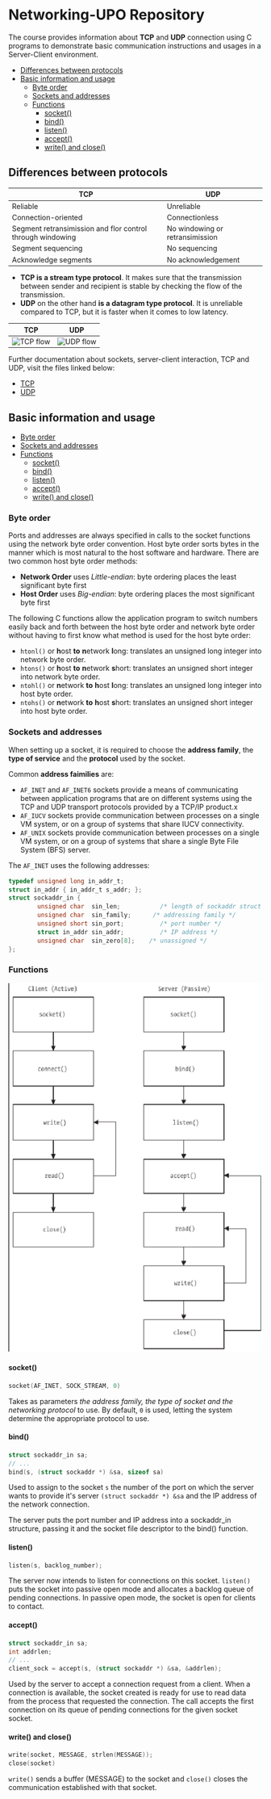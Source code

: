 # Networking-UPO Repository

The course provides information about **TCP** and **UDP** connection using C programs to demonstrate basic communication instructions and usages in a Server-Client environment.

- [Differences between protocols](#differences-between-protocols)
- [Basic information and usage](#basic-information-and-usage)
  - [Byte order](#byte-order)
  - [Sockets and addresses](#sockets-and-addresses)
  - [Functions](#functions)
    - [socket()](#socket)
    - [bind()](#bind)
    - [listen()](#listen)
    - [accept()](#accept)
    - [write() and close()](#write-and-close)

## Differences between protocols

| TCP | UDP |
|-----|-----|
| Reliable | Unreliable |
| Connection-oriented | Connectionless |
| Segment retransimission and flor control through windowing | No windowing or retransimission |
| Segment sequencing | No sequencing |
| Acknowledge segments | No acknowledgement |

- **TCP is a stream type protocol**. It makes sure that the transmission between sender and recipient is stable by checking the flow of the transmission.
- **UDP** on the other hand **is a datagram type protocol**. It is unreliable compared to TCP, but it is faster when it comes to low latency.

| TCP | UDP |
|-----|-----|
| ![TCP flow]() | ![UDP flow]() |

Further documentation about sockets, server-client interaction, TCP and UDP, visit the files linked below:

- [TCP](https://github.com/meltmeltix/Networking-UPO/blob/main/docs/TCP.md)
- [UDP](https://github.com/meltmeltix/Networking-UPO/blob/main/docs/UDP.md)

## Basic information and usage

- [Byte order](#byte-order)
- [Sockets and addresses](#sockets-and-addresses)
- [Functions](#functions)
  - [socket()](#socket)
  - [bind()](#bind)
  - [listen()](#listen)
  - [accept()](#accept)
  - [write() and close()](#write-and-close)

### Byte order

Ports and addresses are always specified in calls to the socket functions using the network byte order convention. Host byte order sorts bytes in the manner which is most natural to the host software and hardware. There are two common host byte order methods:

- **Network Order** uses *Little-endian*: byte ordering places the least significant byte first
- **Host Order** uses *Big-endian*: byte ordering places the most significant byte first

The following C functions allow the application program to switch numbers easily back and forth between the host byte order and network byte order without having to first know what method is used for the host byte order:

- `htonl()` or **h**ost **to** **n**etwork **l**ong: translates an unsigned long integer into network byte order.
- `htons()` or **h**ost **to** **n**etwork **s**hort: translates an unsigned short integer into network byte order.
- `ntohl()` or **n**etwork **to** **h**ost **l**ong: translates an unsigned long integer into host byte order.
- `ntohs()` or **n**etwork **to** **h**ost **s**hort: translates an unsigned short integer into host byte order.

### Sockets and addresses

When setting up a socket, it is required to choose the **address family**, the **type of service** and the **protocol** used by the socket.

Common **address faimilies** are:

- `AF_INET` and `AF_INET6` sockets provide a means of communicating between application programs that are on different systems using the TCP and UDP transport protocols provided by a TCP/IP product.x
- `AF_IUCV` sockets provide communication between processes on a single VM system, or on a group of systems that share IUCV connectivity.
- `AF_UNIX` sockets provide communication between processes on a single VM system, or on a group of systems that share a single Byte File System (BFS) server.

The `AF_INET` uses the following addresses:

```c
typedef unsigned long in_addr_t;
struct in_addr { in_addr_t s_addr; };
struct sockaddr_in {
        unsigned char  sin_len;           /* length of sockaddr struct */
        unsigned char  sin_family;      /* addressing family */
        unsigned short sin_port;          /* port number */
        struct in_addr sin_addr;          /* IP address */
        unsigned char  sin_zero[8];    /* unassigned */
};
```

### Functions

![Socket functions flow](https://raw.githubusercontent.com/meltmeltix/Networking-UPO/main/docs/img/function_call_flow.png)

#### socket()

```c
socket(AF_INET, SOCK_STREAM, 0)
```

Takes as parameters *the address family, the type of socket and the networking protocol* to use. By default, `0` is used, letting the system determine the appropriate protocol to use.

#### bind()

```c
struct sockaddr_in sa;
// ...
bind(s, (struct sockaddr *) &sa, sizeof sa)
```

Used to assign to the socket `s` the number of the port on which the server wants to provide it's server `(struct sockaddr *) &sa` and the IP address of the network connection.

The server puts the port number and IP address into a sockaddr_in structure, passing it and the socket file descriptor to the bind() function.

#### listen()

```c
listen(s, backlog_number);
```

The server now intends to listen for connections on this socket. `listen()` puts the socket into passive open mode and allocates a backlog queue of pending connections. In passive open mode, the socket is open for clients to contact.

#### accept()

```c
struct sockaddr_in sa;
int addrlen;
// ...
client_sock = accept(s, (struct sockaddr *) &sa, &addrlen);
```

Used by the server to accept a connection request from a client. When a connection is available, the socket created is ready for use to read data from the process that requested the connection. The call accepts the first connection on its queue of pending connections for the given socket socket.

#### write() and close()

```c
write(socket, MESSAGE, strlen(MESSAGE));
close(socket)
```

`write()` sends a buffer (MESSAGE) to the socket and `close()` closes the communication established with that socket.

